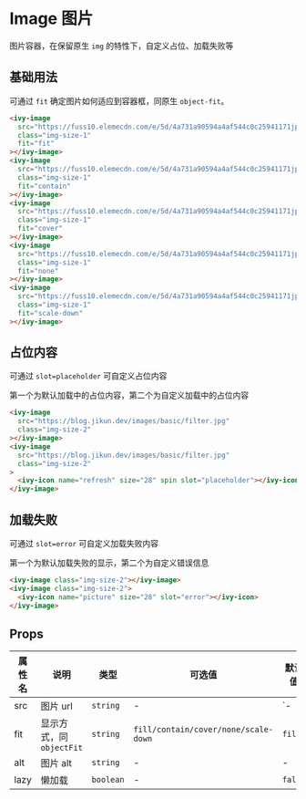 # Image 图片

图片容器，在保留原生 `img` 的特性下，自定义占位、加载失败等

## 基础用法

可通过 `fit` 确定图片如何适应到容器框，同原生 `object-fit`。

<ivy-image src="https://fuss10.elemecdn.com/e/5d/4a731a90594a4af544c0c25941171jpeg.jpeg" class="img-size-1" fit="fit"></ivy-image>
<ivy-image src="https://fuss10.elemecdn.com/e/5d/4a731a90594a4af544c0c25941171jpeg.jpeg" class="img-size-1" fit="contain"></ivy-image>
<ivy-image src="https://fuss10.elemecdn.com/e/5d/4a731a90594a4af544c0c25941171jpeg.jpeg" class="img-size-1" fit="cover"></ivy-image>
<ivy-image src="https://fuss10.elemecdn.com/e/5d/4a731a90594a4af544c0c25941171jpeg.jpeg" class="img-size-1" fit="none"></ivy-image>
<ivy-image src="https://fuss10.elemecdn.com/e/5d/4a731a90594a4af544c0c25941171jpeg.jpeg" class="img-size-1" fit="scale-down"></ivy-image>

```html
<ivy-image
  src="https://fuss10.elemecdn.com/e/5d/4a731a90594a4af544c0c25941171jpeg.jpeg"
  class="img-size-1"
  fit="fit"
></ivy-image>
<ivy-image
  src="https://fuss10.elemecdn.com/e/5d/4a731a90594a4af544c0c25941171jpeg.jpeg"
  class="img-size-1"
  fit="contain"
></ivy-image>
<ivy-image
  src="https://fuss10.elemecdn.com/e/5d/4a731a90594a4af544c0c25941171jpeg.jpeg"
  class="img-size-1"
  fit="cover"
></ivy-image>
<ivy-image
  src="https://fuss10.elemecdn.com/e/5d/4a731a90594a4af544c0c25941171jpeg.jpeg"
  class="img-size-1"
  fit="none"
></ivy-image>
<ivy-image
  src="https://fuss10.elemecdn.com/e/5d/4a731a90594a4af544c0c25941171jpeg.jpeg"
  class="img-size-1"
  fit="scale-down"
></ivy-image>
```

## 占位内容

可通过 `slot=placeholder` 可自定义占位内容

第一个为默认加载中的占位内容，第二个为自定义加载中的占位内容

<ivy-image lazy src="https://blog.jikun.dev/images/basic/filter.jpg" class="img-size-2"></ivy-image>
<ivy-image src="https://blog.jikun.dev/images/basic/filter.jpg" class="img-size-2">
<ivy-icon name="refresh" size="28" spin slot="placeholder"></ivy-icon>
</ivy-image>

```html
<ivy-image
  src="https://blog.jikun.dev/images/basic/filter.jpg"
  class="img-size-2"
></ivy-image>
<ivy-image
  src="https://blog.jikun.dev/images/basic/filter.jpg"
  class="img-size-2"
>
  <ivy-icon name="refresh" size="28" spin slot="placeholder"></ivy-icon>
</ivy-image>
```

## 加载失败

可通过 `slot=error` 可自定义加载失败内容

第一个为默认加载失败的显示，第二个为自定义错误信息

<ivy-image class="img-size-2"></ivy-image>
<ivy-image class="img-size-2">
<ivy-icon name="picture" size="28" slot="error"></ivy-icon>
</ivy-image>

```html
<ivy-image class="img-size-2"></ivy-image>
<ivy-image class="img-size-2">
  <ivy-icon name="picture" size="28" slot="error"></ivy-icon>
</ivy-image>
```

## Props

| 属性名 | 说明                     | 类型      | 可选值                               | 默认值  |
| ------ | ------------------------ | --------- | ------------------------------------ | ------- |
| src    | 图片 url                 | `string`  | -                                    | `-      |
| fit    | 显示方式，同 `objectFit` | `string`  | `fill/contain/cover/none/scale-down` | `fill`  |
| alt    | 图片 alt                 | `string`  | -                                    | -       |
| lazy   | 懒加载                   | `boolean` | -                                    | `false` |

<style lang="scss" scoped>
.img {
  &-size {
    &-1 {
      width: 100px;
      height: 100px;
      & + & {
        margin-left: 12px;
      }
    }
    &-2 {
      width: 300px;
      height: 200px;
      & + & {
        margin-left: 12px;
      }
    }
  }
  
}
</style>
